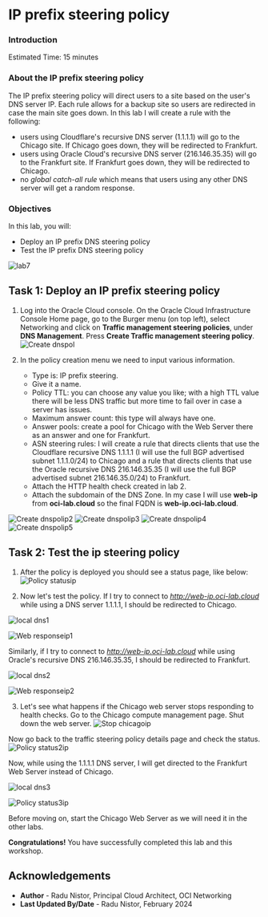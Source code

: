 # IP prefix steering policy

### Introduction

Estimated Time: 15 minutes

### About the IP prefix steering policy

The IP prefix steering policy will direct users to a site based on the user's DNS server IP. Each rule allows for a backup site so users are redirected in case the main site goes down. In this lab I will create a rule with the following:
* users using Cloudflare's recursive DNS server (1.1.1.1) will go to the Chicago site. If Chicago goes down, they will be redirected to Frankfurt.
* users using Oracle Cloud's recursive DNS server (216.146.35.35) will go to the Frankfurt site. If Frankfurt goes down, they will be redirected to Chicago.
* no *global catch-all rule* which means that users using any other DNS server will get a random response.

### Objectives

In this lab, you will:

* Deploy an IP prefix DNS steering policy
* Test the IP prefix DNS steering policy

![lab7](images/lab7.png)

## Task 1: Deploy an IP prefix steering policy

1. Log into the Oracle Cloud console. On the Oracle Cloud Infrastructure Console Home page, go to the Burger menu (on top left), select Networking and click on **Traffic management steering policies**, under **DNS Management**. Press **Create Traffic management steering policy**. 
  ![Create dnspol](images/dnspol.png)
 
2. In the policy creation menu we need to input various information.

    * Type is: IP prefix steering.
    * Give it a name.
    * Policy TTL: you can choose any value you like; with a high TTL value there will be less DNS traffic but more time to fail over in case a server has issues.
    * Maximum answer count: this type will always have one.
    * Answer pools: create a pool for Chicago with the Web Server there as an answer and one for Frankfurt.
    * ASN steering rules: I will create a rule that directs clients that use the Cloudflare recursive DNS 1.1.1.1 (I will use the full BGP advertised subnet 1.1.1.0/24) to Chicago and a rule that directs clients that use the Oracle recursive DNS 216.146.35.35 (I will use the full BGP advertised subnet 216.146.35.0/24) to Frankfurt.
    * Attach the HTTP health check created in lab 2.
    * Attach the subdomain of the DNS Zone. In my case I will use **web-ip** from **oci-lab.cloud** so the final FQDN is **web-ip.oci-lab.cloud**.
    
  ![Create dnspolip2](images/dnspolip2.png)
  ![Create dnspolip3](images/dnspolip3.png)
  ![Create dnspolip4](images/dnspolip4.png)
  ![Create dnspolip5](images/dnspolip5.png)
  
## Task 2: Test the ip steering policy

1. After the policy is deployed you should see a status page, like below:
  ![Policy statusip](images/policystatusip.png)

2. Now let's test the policy. If I try to connect to *http://web-ip.oci-lab.cloud* while using a DNS server 1.1.1.1, I should be redirected to Chicago. 

  ![local dns1](images/localdns1.png)

  ![Web responseip1](images/webresponseip1.png)

  Similarly, if I try to connect to *http://web-ip.oci-lab.cloud* while using Oracle's recursive DNS 216.146.35.35, I should be redirected to Frankfurt.

  ![local dns2](images/localdns2.png)

  ![Web responseip2](images/webresponseip2.png)
  
3. Let's see what happens if the Chicago web server stops responding to health checks. Go to the Chicago compute management page. Shut down the web server.
  ![Stop chicagoip](images/stopchicip.png)

  Now go back to the traffic steering policy details page and check the status. 
  ![Policy status2ip](images/policystatus2ip.png)

  Now, while using the 1.1.1.1 DNS server, I will get directed to the Frankfurt Web Server instead of Chicago. 

  ![local dns3](images/localdns1.png)

  ![Policy status3ip](images/policystatus3ip.png)

  Before moving on, start the Chicago Web Server as we will need it in the other labs.

**Congratulations!** You have successfully completed this lab and this workshop.

## Acknowledgements

* **Author** - Radu Nistor, Principal Cloud Architect, OCI Networking
* **Last Updated By/Date** - Radu Nistor, February 2024